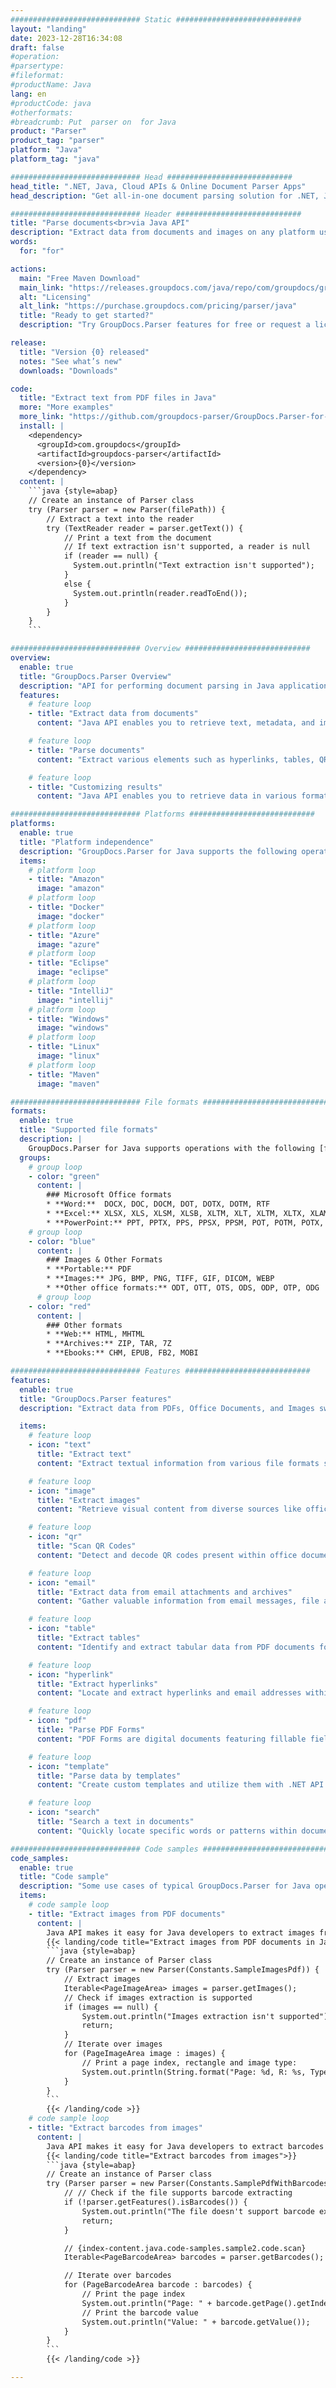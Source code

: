 ```yaml
---
############################# Static ############################
layout: "landing"
date: 2023-12-28T16:34:08
draft: false
#operation: 
#parsertype: 
#fileformat: 
#productName: Java
lang: en
#productCode: java
#otherformats: 
#breadcrumb: Put  parser on  for Java
product: "Parser"
product_tag: "parser"
platform: "Java"
platform_tag: "java"

############################# Head ############################
head_title: ".NET, Java, Cloud APIs & Online Document Parser Apps"
head_description: "Get all-in-one document parsing solution for .NET, Java and cloud-based applications. Extract data from document formats online using simple drag and drop feature"

############################# Header ############################
title: "Parse documents<br>via Java API"
description: "Extract data from documents and images on any platform using our flexible APIs and app based solutions for programmers and end-users."
words:
  for: "for"

actions:
  main: "Free Maven Download"
  main_link: "https://releases.groupdocs.com/java/repo/com/groupdocs/groupdocs-parser/"
  alt: "Licensing"
  alt_link: "https://purchase.groupdocs.com/pricing/parser/java"
  title: "Ready to get started?"
  description: "Try GroupDocs.Parser features for free or request a license"

release:
  title: "Version {0} released"
  notes: "See what’s new"
  downloads: "Downloads"

code:
  title: "Extract text from PDF files in Java"
  more: "More examples"
  more_link: "https://github.com/groupdocs-parser/GroupDocs.Parser-for-Java"
  install: |
    <dependency>
      <groupId>com.groupdocs</groupId>
      <artifactId>groupdocs-parser</artifactId>
      <version>{0}</version>
    </dependency>
  content: |
    ```java {style=abap}  
    // Create an instance of Parser class
    try (Parser parser = new Parser(filePath)) {
        // Extract a text into the reader
        try (TextReader reader = parser.getText()) {
            // Print a text from the document
            // If text extraction isn't supported, a reader is null
            if (reader == null) {
              System.out.println("Text extraction isn't supported");
            }
            else {
              System.out.println(reader.readToEnd()); 
            }
        }
    }    
    ```

############################# Overview ############################
overview:
  enable: true
  title: "GroupDocs.Parser Overview"
  description: "API for performing document parsing in Java applications"
  features:
    # feature loop
    - title: "Extract data from documents"
      content: "Java API enables you to retrieve text, metadata, and images from a wide range of file formats such as Office documents, emails, attachments, and archives. This powerful tool helps you efficiently access and process valuable information contained within these files for various applications like data analysis, search engine indexing, or content management systems."

    # feature loop
    - title: "Parse documents"
      content: "Extract various elements such as hyperlinks, tables, QR codes, barcodes and data from PDF forms. Also parse any desired information from documents using custom templates."

    # feature loop
    - title: "Customizing results"
      content: "Java API enables you to retrieve data in various formats such as raw, structured, HTML, or Markdown. Additionally, API offers a search functionality for locating specific words or phrases within the text of documents."

############################# Platforms ############################
platforms:
  enable: true
  title: "Platform independence"
  description: "GroupDocs.Parser for Java supports the following operating systems, frameworks and package managers"
  items:
    # platform loop
    - title: "Amazon"
      image: "amazon"
    # platform loop
    - title: "Docker"
      image: "docker"
    # platform loop
    - title: "Azure"
      image: "azure"
    # platform loop
    - title: "Eclipse"
      image: "eclipse"
    # platform loop
    - title: "IntelliJ"
      image: "intellij"
    # platform loop
    - title: "Windows"
      image: "windows"
    # platform loop
    - title: "Linux"
      image: "linux"
    # platform loop
    - title: "Maven"
      image: "maven"

############################# File formats ############################
formats:
  enable: true
  title: "Supported file formats"
  description: |
    GroupDocs.Parser for Java supports operations with the following [file formats](https://docs.groupdocs.com/parser/java/supported-document-formats/).
  groups:
    # group loop
    - color: "green"
      content: |
        ### Microsoft Office formats
        * **Word:**  DOCX, DOC, DOCM, DOT, DOTX, DOTM, RTF
        * **Excel:** XLSX, XLS, XLSM, XLSB, XLTM, XLT, XLTM, XLTX, XLAM, SXC, SpreadsheetML
        * **PowerPoint:** PPT, PPTX, PPS, PPSX, PPSM, POT, POTM, POTX, PPTM
    # group loop
    - color: "blue"
      content: |
        ### Images & Other Formats
        * **Portable:** PDF
        * **Images:** JPG, BMP, PNG, TIFF, GIF, DICOM, WEBP
        * **Other office formats:** ODT, OTT, OTS, ODS, ODP, OTP, ODG
      # group loop
    - color: "red"
      content: |
        ### Other formats
        * **Web:** HTML, MHTML
        * **Archives:** ZIP, TAR, 7Z
        * **Ebooks:** CHM, EPUB, FB2, MOBI

############################# Features ############################
features:
  enable: true
  title: "GroupDocs.Parser features"
  description: "Extract data from PDFs, Office Documents, and Images swiftly and accurately."

  items:
    # feature loop
    - icon: "text"
      title: "Extract text"
      content: "Extract textual information from various file formats such as office documents, PDF files and images for easy readability and analysis."

    # feature loop
    - icon: "image"
      title: "Extract images"
      content: "Retrieve visual content from diverse sources like office documents, PDF files for convenient access and use."

    # feature loop
    - icon: "qr"
      title: "Scan QR Codes"
      content: "Detect and decode QR codes present within office documents, PDF files, or visual content for efficient information retrieval."

    # feature loop
    - icon: "email"
      title: "Extract data from email attachments and archives"
      content: "Gather valuable information from email messages, file attachments, and compressed data sources for effective analysis and utilization."

    # feature loop
    - icon: "table"
      title: "Extract tables"
      content: "Identify and extract tabular data from PDF documents for organized analysis and use."

    # feature loop
    - icon: "hyperlink"
      title: "Extract hyperlinks"
      content: "Locate and extract hyperlinks and email addresses within office documents or PDF files for efficient access ."

    # feature loop
    - icon: "pdf"
      title: "Parse PDF Forms"
      content: "PDF Forms are digital documents featuring fillable fields for user interaction, allowing them to input information electronically. .NET API can be utilized to extract data from these forms for efficient processing."

    # feature loop
    - icon: "template"
      title: "Parse data by templates"
      content: "Create custom templates and utilize them with .NET API to parse specific information from PDF files, simplifying data extraction processes."

    # feature loop
    - icon: "search"
      title: "Search a text in documents"
      content: "Quickly locate specific words or patterns within documents."

############################# Code samples ############################
code_samples:
  enable: true
  title: "Code sample"
  description: "Some use cases of typical GroupDocs.Parser for Java operations"
  items:
    # code sample loop
    - title: "Extract images from PDF documents"
      content: |
        Java API makes it easy for Java developers to extract images from documents by implementing a few easy steps.
        {{< landing/code title="Extract images from PDF documents in Java">}}
        ```java {style=abap}
        // Create an instance of Parser class
        try (Parser parser = new Parser(Constants.SampleImagesPdf)) {
            // Extract images
            Iterable<PageImageArea> images = parser.getImages();
            // Check if images extraction is supported
            if (images == null) {
                System.out.println("Images extraction isn't supported");
                return;
            }
            // Iterate over images
            for (PageImageArea image : images) {
                // Print a page index, rectangle and image type:
                System.out.println(String.format("Page: %d, R: %s, Type: %s", image.getPage().getIndex(), image.getRectangle(), image.getFileType()));
            }
        }
        ```
        {{< /landing/code >}}
    # code sample loop
    - title: "Extract barcodes from images"
      content: |
        Java API makes it easy for Java developers to extract barcodes from documents by implementing a few easy steps.
        {{< landing/code title="Extract barcodes from images">}}
        ```java {style=abap}   
        // Create an instance of Parser class
        try (Parser parser = new Parser(Constants.SamplePdfWithBarcodes)) {
            // // Check if the file supports barcode extracting
            if (!parser.getFeatures().isBarcodes()) {
                System.out.println("The file doesn't support barcode extracting.");
                return;
            }

            // {index-content.java.code-samples.sample2.code.scan}
            Iterable<PageBarcodeArea> barcodes = parser.getBarcodes();

            // Iterate over barcodes
            for (PageBarcodeArea barcode : barcodes) {
                // Print the page index
                System.out.println("Page: " + barcode.getPage().getIndex());
                // Print the barcode value
                System.out.println("Value: " + barcode.getValue());
            }
        }
        ```
        {{< /landing/code >}}

---
```

